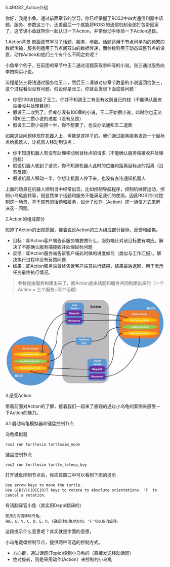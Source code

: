 5.4ROS2_Action介绍

你好，我是小鱼。通过前面章节的学习，你已经掌握了ROS2中四大通信利器中话题、服务、参数这三个，还差最后一个就能将ROS2的通信机制全部打包带回家了，这节课小鱼就带你一起认识一下Action，并带你动手体验一下Action通信。

1.Action背景
前面章节学习了话题、服务、参数。话题适用于节点间单向的频繁的数据传输，服务则适用于节点间双向的数据传递，而参数则用于动态调整节点的设置，动作Action和他们三个有什么不同之处呢？

小鱼举个例子，在前面的章节中王二通过话题获取李四写的小说。张三通过服务向李四购买小说。

流程是张三将钱通过服务给王二，然后王二凑够对应章节数量的小说返回给张三，这个过程看似没有问题，假设你是张三，你就会发现下面这些问题：
- 你把100块钱给了王二，你并不知道王二有没有收到自己的钱（不能确认服务端接收并处理目标）
- 假设王二收到了，但库存没有100章的小说，王二开始攒小说，此时你也无法得知王二攒小说的进度（没有反馈）
- 假设王二攒小说攒一半，你不想要了，也没办法通知王二退款

如果这些问题体现在机器人上，可能是这样子的。我们通过服务服务发送一个目标点给机器人，让机器人移动到该点：
- 你不知道机器人有没有处理移动到目标点的请求（不能确认服务端接收并处理目标）
- 假设机器人收到了请求，你不知道机器人此时的位置和距离目标点的距离（没有反馈）
- 假设机器人移动一半，你想让机器人停下来，也没有办法通知机器人

上面的场景在机器人控制当中经常出现，比如控制导航程序，控制机械臂运动，控制小乌龟旋转等，很显然单个话题和服务不能满足我们的使用，因此ROS2针对控制这一场景，基于原有的话题和服务，设计了动作（Action）这一通信方式来解决这一问题。

2.Action的组成部分

知道了Action的出现原因，接着说说Action的三大组成部分目标、反馈和结果。

- 目标：即Action客户端告诉服务端要做什么，服务端针对该目标要有响应。解决了不能确认服务端接收并处理目标问题
- 反馈：即Action服务端告诉客户端此时做的进度如何（类似与工作汇报）。解决执行过程中没有反馈问题
- 结果：即Action服务端最终告诉客户端其执行结果，结果最后返回，用于表示任务最终执行情况。

> 参数是由服务构建出来了，而Action是由话题和服务共同构建出来的（一个Action = 三个服务+两个话题）

![../_images/行动-单一行动.gif](5.4ROS2_Action介绍/imgs/Action-SingleActionClient.gif)



3.感受Action

带着前面对Action的了解，接着我们一起来了直观的通过小乌龟的案例来感受一下Action的魅力。

3.1 启动乌龟模拟器和键盘控制节点

乌龟模拟器

```
ros2 run turtlesim turtlesim_node
```

键盘控制节点

```
ros2 run turtlesim turtle_teleop_key
```

打开键盘控制节点后，你应该窗口中可以看到下面的提示

```
Use arrow keys to move the turtle.
Use G|B|V|C|D|E|R|T keys to rotate to absolute orientations. 'F' to cancel a rotation.
```

有请翻译官小鱼（其实用Deppl翻译的）

```
使用方向键移动乌龟。
用G、B、V、C、D、E、R、T键旋转到绝对方向。'F'可以取消旋转。
```

这段提示什么意思呢？其实就是字面的意思，

小乌龟键盘控制节点，提供两种可选的控制方式。

- 方向键，通过话题(Topic)控制小乌龟的（直接发送移动话题）
- 绝对旋转，则是采用动作(Action）来控制的小乌龟




